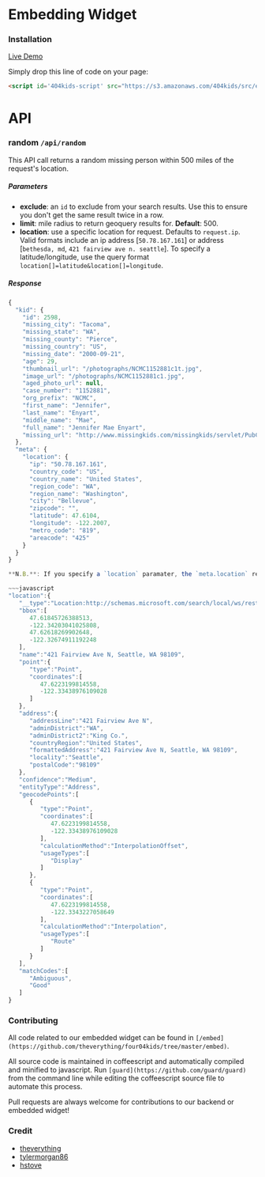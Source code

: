 # Embedding Widget

### Installation

[Live Demo](https://s3.amazonaws.com/404kids/public/demo.html)

Simply drop this line of code on your page:

~~~HTML
<script id='404kids-script' src="https://s3.amazonaws.com/404kids/src/embed.js" type="text/javascript"></script>
~~~

# API

### random `/api/random`

This API call returns a random missing person within 500 miles of the request's location.

##### Parameters

- **exclude**: an `id` to exclude from your search results. Use this to ensure you don't get the same result twice in a row.
- **limit**: mile radius to return geoquery results for. **Default**: 500.
- **location**: use a specific location for request. Defaults to `request.ip`. Valid formats include an ip address [`50.78.167.161`] or address [`bethesda, md`, `421 fairview ave n. seattle`]. To specify a latitude/longitude, use the query format `location[]=latitude&location[]=longitude`.

##### Response

~~~javascript
{
  "kid": {
    "id": 2598,
    "missing_city": "Tacoma",
    "missing_state": "WA",
    "missing_county": "Pierce",
    "missing_country": "US",
    "missing_date": "2000-09-21",
    "age": 29,
    "thumbnail_url": "/photographs/NCMC1152881c1t.jpg",
    "image_url": "/photographs/NCMC1152881c1.jpg",
    "aged_photo_url": null,
    "case_number": "1152881",
    "org_prefix": "NCMC",
    "first_name": "Jennifer",
    "last_name": "Enyart",
    "middle_name": "Mae",
    "full_name": "Jennifer Mae Enyart",
    "missing_url": "http://www.missingkids.com/missingkids/servlet/PubCaseSearchServlet?act=viewPoster&caseNum=1152881&orgPrefix=NCMC"
  },
  "meta": {
    "location": {
      "ip": "50.78.167.161",
      "country_code": "US",
      "country_name": "United States",
      "region_code": "WA",
      "region_name": "Washington",
      "city": "Bellevue",
      "zipcode": "",
      "latitude": 47.6104,
      "longitude": -122.2007,
      "metro_code": "819",
      "areacode": "425"
    }
  }
}

**N.B.**: If you specify a `location` paramater, the `meta.location` response will take the following form:

~~~javascript
"location":{
   "__type":"Location:http://schemas.microsoft.com/search/local/ws/rest/v1",
   "bbox":[
      47.61845726388513,
      -122.34203041025808,
      47.62618269902648,
      -122.32674911192248
   ],
   "name":"421 Fairview Ave N, Seattle, WA 98109",
   "point":{
      "type":"Point",
      "coordinates":[
         47.6223199814558,
         -122.33438976109028
      ]
   },
   "address":{
      "addressLine":"421 Fairview Ave N",
      "adminDistrict":"WA",
      "adminDistrict2":"King Co.",
      "countryRegion":"United States",
      "formattedAddress":"421 Fairview Ave N, Seattle, WA 98109",
      "locality":"Seattle",
      "postalCode":"98109"
   },
   "confidence":"Medium",
   "entityType":"Address",
   "geocodePoints":[
      {
         "type":"Point",
         "coordinates":[
            47.6223199814558,
            -122.33438976109028
         ],
         "calculationMethod":"InterpolationOffset",
         "usageTypes":[
            "Display"
         ]
      },
      {
         "type":"Point",
         "coordinates":[
            47.6223199814558,
            -122.3343227058649
         ],
         "calculationMethod":"Interpolation",
         "usageTypes":[
            "Route"
         ]
      }
   ],
   "matchCodes":[
      "Ambiguous",
      "Good"
   ]
}
~~~

### Contributing

All code related to our embedded widget can be found in `[/embed](https://github.com/theverything/four04kids/tree/master/embed)`.

All source code is maintained in coffeescript and automatically compiled and minified to javascript. Run `[guard](https://github.com/guard/guard)` from the command line while editing the coffeescript source file to automate this process.

Pull requests are always welcome for contributions to our backend or embedded widget!

### Credit

- [theverything](https://github.com/theverything)
- [tylermorgan86](https://github.com/tylermorgan86)
- [hstove](https://github.com/hstove)
